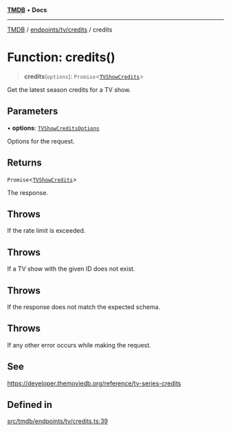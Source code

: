 [**TMDB**](../../../../README.md) • **Docs**

***

[TMDB](../../../../README.md) / [endpoints/tv/credits](../README.md) / credits

# Function: credits()

> **credits**(`options`): `Promise`\<[`TVShowCredits`](../../../../structs/Schemas/type-aliases/TVShowCredits.md)\>

Get the latest season credits for a TV show.

## Parameters

• **options**: [`TVShowCreditsOptions`](../type-aliases/TVShowCreditsOptions.md)

Options for the request.

## Returns

`Promise`\<[`TVShowCredits`](../../../../structs/Schemas/type-aliases/TVShowCredits.md)\>

The response.

## Throws

If the rate limit is exceeded.

## Throws

If a TV show with the given ID does not exist.

## Throws

If the response does not match the expected schema.

## Throws

If any other error occurs while making the request.

## See

https://developer.themoviedb.org/reference/tv-series-credits

## Defined in

[src/tmdb/endpoints/tv/credits.ts:39](https://github.com/Norviah/media-hub/blob/d809718af017974e095f312fcfa8bfdf58d3e3e5/src/tmdb/endpoints/tv/credits.ts#L39)
